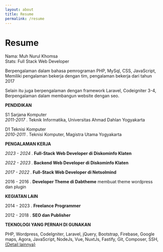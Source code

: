 ```yaml
---
layout: about
title: Resume
permalink: /resume
---
```

<h1 class="fsr-125">
	Resume
</h1>
<p>Nama: Muh Nurul Khomsa<br/>
Stats: Full Stack Web Developer</p>
<p>Berpengalaman dalam bahasa pemrograman PHP, MySql, CSS, JavaScript, Memiliki pengalaman bekerja dengan tim, pengalaman bekerja dari tahun 2017</p>
<p>Selain itu juga berpengalaman dengan framework Laravel, Codeigniter 3-4, Berpengalaman dalam membangun website dengan seo.</p>
<div class="m-b-40">
	<p><strong>PENDIDIKAN</strong></p>
	<p>S1 Sarjana Komputer<br /><em>2011-2017</em> . Teknik Informatika, Universitas Ahmad Dahlan Yogyakarta</p>
	<p>D1 Teknisi Komputer<br /><em>2010-2011</em> . Teknisi Komputer, Magistra Utama Yogyakarta</p>
</div>
<div class="m-b-40">
	<p><strong>PENGALAMAN KERJA</strong></p>
	<p><em>2023 - 2024 .</em><strong> Full-Stack Web Developer di Diskominfo Klaten</strong></p>
	<p><em>2022 - 2023 .</em><strong> Backend Web Developer di Diskominfo Klaten</strong></p>
	<p><em>2017 - 2022 .</em><strong> Full-Stack Web Developer di Netsolmind</strong></p>
	<p>2016 - 2016 . <strong>Developer Theme di Dabtheme</strong> membuat theme wordpress dan plugin</p>
</div>

<div class="m-b-40">
	<p><strong>KEGIATAN LAIN</strong></p>
	<p>2014 - 2023 . <strong>Freelance Programmer</strong></p>
	<p>2012 - 2018 . <strong>SEO dan Publisher</strong></p>
</div>

<div class="m-b-40">
	<p><strong>TEKNOLOGI YANG PERNAH DI GUNAKAN</strong></p>
	<p>PHP, Wordpress,  CodeIgniter, Laravel, jQuery, Bootstrap, Firebase, Google maps, Agora, JavaScript,  NodeJs, Vue, NuxtJs, Fastify, Git, Composer, SSH, <a href="/skill">{Detail lainnya}</a></p>
</div>

